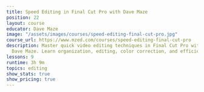 ```yaml
---
title: Speed Editing in Final Cut Pro with Dave Maze
position: 22
layout: course
educator: Dave Maze
image: "/assets/images/courses/speed-editing-final-cut-pro.jpg"
course_url: https://www.mzed.com/courses/speed-editing-final-cut-pro
description: Master quick video editing techniques in Final Cut Pro with YouTube expert
  Dave Maze. Learn organization, editing, color correction, and efficient workflows.
lessons: 9
runtime: 3h 9m
topics: editing
show_stats: true
show_pricing: true
---
```


